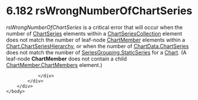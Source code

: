 <html dir="LTR" xmlns:mshelp="http://msdn.microsoft.com/mshelp" xmlns:ddue="http://ddue.schemas.microsoft.com/authoring/2003/5" xmlns:xlink="http://www.w3.org/1999/xlink" xmlns:tool="http://www.microsoft.com/tooltip">
    <head>
        <meta http-equiv="Content-Type" content="text/html; CHARSET=utf-8"></meta>
        <meta name="save" content="history"></meta>
        <title>6.182 rsWrongNumberOfChartSeries</title>
        <xml>
            <mshelp:toctitle title="6.182 rsWrongNumberOfChartSeries"></mshelp:toctitle>
            <mshelp:rltitle title="[MS-RDL]: rsWrongNumberOfChartSeries"></mshelp:rltitle>
            <mshelp:keyword index="A" term="e27e9ed6-0fde-449f-8fad-b5a426f2f796"></mshelp:keyword>
            <mshelp:attr name="DCSext.ContentType" value="open specification"></mshelp:attr>
            <mshelp:attr name="AssetID" value="e27e9ed6-0fde-449f-8fad-b5a426f2f796"></mshelp:attr>
            <mshelp:attr name="TopicType" value="kbRef"></mshelp:attr>
            <mshelp:attr name="DCSext.Title" value="[MS-RDL]: rsWrongNumberOfChartSeries" />
        </xml>
    </head>
    <body>
        <div id="header">
            <h1 class="heading">6.182 rsWrongNumberOfChartSeries</h1>
        </div>
        <div id="mainSection">
            <div id="mainBody">
                <div id="allHistory" class="saveHistory"></div>
                <div id="sectionSection0" class="section" name="collapseableSection">
                    

<p><i>rsWrongNumberOfChartSeries</i> is a critical error that
will occur when the number of <a href="aee11573-3fcf-4365-938b-e6c8ceece6e1.md">ChartSeries</a> elements
within a <a href="ea50ecc2-f4ce-41b7-ae9c-f8dbbb516ec9.md">ChartSeriesCollection</a>
element does not match the number of leaf-node <a href="cf9582d0-a552-465d-9268-f97d5d7050e0.md">ChartMember</a> elements
within a <a href="c428a933-47cf-43b3-a562-71ac84b5720f.md">Chart.ChartSeriesHierarchy</a>,
or when the number of <a href="e704b255-8534-491a-9010-a866b5ba41c2.md">ChartData.ChartSeries</a>
does not match the number of <a href="7f10e960-f96e-45da-b325-deb64c190f04.md">SeriesGrouping.StaticSeries</a>
for a <a href="b0ab5524-7eb2-47a7-a4d3-230f5c8c5526.md">Chart</a>. (A
leaf-node <b>ChartMember</b> does not contain a child <a href="83d499c5-3993-456d-b9f9-357d6ad9b5e6.md">ChartMember.ChartMembers</a>
element.)</p>


                </div>
            </div>
        </div>
    </body>
</html>